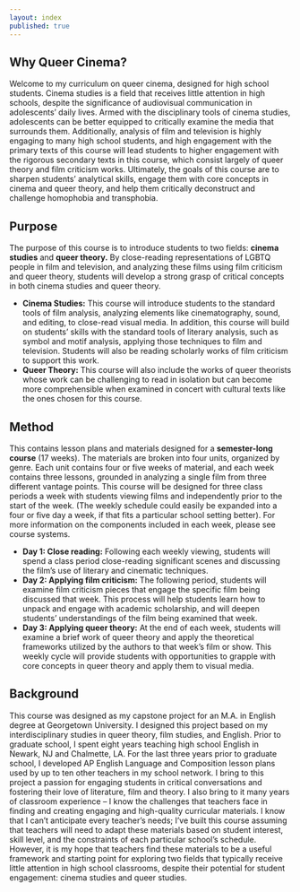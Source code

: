 ```yaml
---
layout: index
published: true
---
```

## Why Queer Cinema?

Welcome to my curriculum on queer cinema, designed for high school students. Cinema studies is a field that receives little attention in high schools, despite the significance of audiovisual communication in adolescents’ daily lives. Armed with the disciplinary tools of cinema studies, adolescents can be better equipped to critically examine the media that surrounds them. Additionally, analysis of film and television is highly engaging to many high school students, and high engagement with the primary texts of this course will lead students to higher engagement with the rigorous secondary texts in this course, which consist largely of queer theory and film criticism works. Ultimately, the goals of this course are to sharpen students’ analytical skills, engage them with core concepts in cinema and queer theory, and help them critically deconstruct and challenge homophobia and transphobia.

## Purpose
The purpose of this course is to introduce students to two fields: **cinema studies** and **queer theory.** By close-reading representations of LGBTQ people in film and television, and analyzing these films using film criticism and queer theory, students will develop a strong grasp of critical concepts in both cinema studies and queer theory.

* **Cinema Studies:** This course will introduce students to the standard tools of film analysis, analyzing elements like cinematography, sound, and editing, to close-read visual media. In addition, this course will build on students’ skills with the standard tools of literary analysis, such as symbol and motif analysis, applying those techniques to film and television. Students will also be reading scholarly works of film criticism to support this work.
* **Queer Theory:** This course will also include the works of queer theorists whose work can be challenging to read in isolation but can become more comprehensible when examined in concert with cultural texts like the ones chosen for this course.

## Method
This contains lesson plans and materials designed for a **semester-long course** (17 weeks). The materials are broken into four units, organized by genre. Each unit contains four or five weeks of material, and each week contains three lessons, grounded in analyzing a single film from three different vantage points. This course will be designed for three class periods a week with students viewing films and independently prior to the start of the week. (The weekly schedule could easily be expanded into a four or five day a week, if that fits a particular school setting better).  For more information on the components included in each week, please see course systems.
* **Day 1: Close reading:** Following each weekly viewing, students will spend a class period close-reading significant scenes and discussing the film’s use of literary and cinematic techniques. 	
* **Day 2: Applying film criticism:** The following period, students will examine film criticism pieces that engage the specific film being discussed that week. This process will help students learn how to unpack and engage with academic scholarship, and will deepen students’ understandings of the film being examined that week.
* **Day 3: Applying queer theory:** At the end of each week, students will examine a brief work of queer theory and apply the theoretical frameworks utilized by the authors to that week’s film or show. This weekly cycle will provide students with opportunities to grapple with core concepts in queer theory and apply them to visual media.

## Background
This course was designed as my capstone project for an M.A. in English degree at Georgetown University. I designed this project based on my interdisciplinary studies in queer theory, film studies, and English. Prior to graduate school, I spent eight years teaching high school English in Newark, NJ and Chalmette, LA. For the last three years prior to graduate school, I developed AP English Language and Composition lesson plans used by up to ten other teachers in my school network. I bring to this project a passion for engaging students in critical conversations and fostering their love of literature, film and theory. I also bring to it many years of classroom experience – I know the challenges that teachers face in finding and creating engaging and high-quality curricular materials. I know that I can’t anticipate every teacher’s needs; I’ve built this course assuming that teachers will need to adapt these materials based on student interest, skill level, and the constraints of each particular school’s schedule. However, it is my hope that teachers find these materials to be a useful framework and starting point for exploring two fields that typically receive little attention in high school classrooms, despite their potential for student engagement: cinema studies and queer studies.
